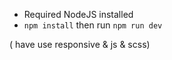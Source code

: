 - Required NodeJS installed
- `npm install` then run `npm run dev`

( have use responsive & js & scss)
